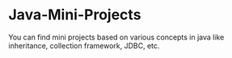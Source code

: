 # Java-Mini-Projects
You can find mini projects based on various concepts in java like inheritance, collection framework, JDBC, etc.
